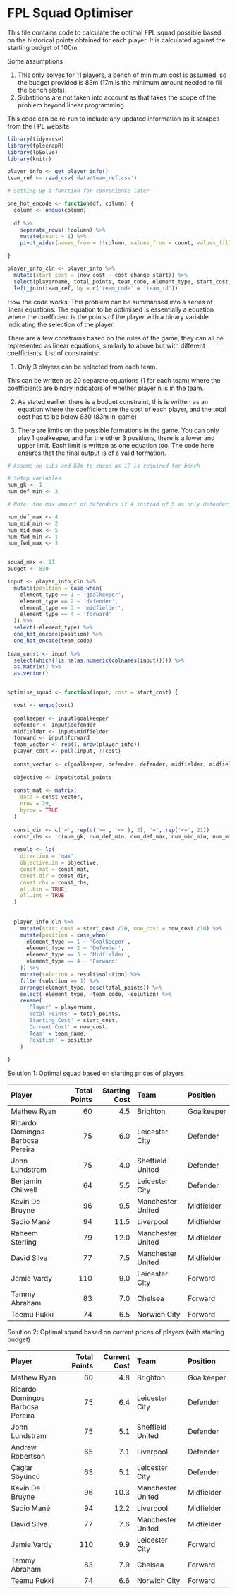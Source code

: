 FPL Squad Optimiser
================

This file contains code to calculate the optimal FPL squad possible
based on the historical points obtained for each player. It is
calculated against the starting budget of 100m.

Some assumptions

1)  This only solves for 11 players, a bench of minimum cost is assumed,
    so the budget provided is 83m (17m is the minimum amount needed to
    fill the bench slots).
2)  Substitions are not taken into account as that takes the scope of
    the problem beyond linear programming.

This code can be re-run to include any updated information as it scrapes
from the FPL website

``` r
library(tidyverse)
library(fplscrapR)
library(lpSolve)
library(knitr)
```

``` r
player_info <- get_player_info()
team_ref <- read_csv('data/team_ref.csv')
```

``` r
# Setting up a function for convenience later

one_hot_encode <- function(df, column) {
  column <- enquo(column)
  
  df %>% 
    separate_rows(!!column) %>% 
    mutate(count = 1) %>% 
    pivot_wider(names_from = !!column, values_from = count, values_fill = list(count = 0))

}
```

``` r
player_info_cln <- player_info %>% 
  mutate(start_cost = (now_cost - cost_change_start)) %>% 
  select(playername, total_points, team_code, element_type, start_cost, now_cost) %>% 
  left_join(team_ref, by = c('team_code' = 'team_id'))
```

How the code works: This problem can be summarised into a series of
linear equations. The equation to be optimised is essentially a equation
where the coefficient is the points of the player with a binary variable
indicating the selection of the player.

There are a few constrains based on the rules of the game, they can all
be represented as linear equations, similarly to above but with
different coefficients. List of constraints:

1)  Only 3 players can be selected from each team.

This can be written as 20 separate equations (1 for each team) where the
coefficients are binary indicators of whether player n is in the team.

2)  As stated earlier, there is a budget constraint, this is written as
    an equation where the coefficient are the cost of each player, and
    the total cost has to be below 830 (83m in-game)

3)  There are limits on the possible formations in the game. You can
    only play 1 goalkeeper, and for the other 3 positions, there is a
    lower and upper limit. Each limit is written as one equation too.
    The code here ensures that the final output is of a valid formation.

<!-- end list -->

``` r
# Assume no subs and 83m to spend as 17 is required for bench

# Setup variables
num_gk <- 1
num_def_min <- 3

# Note: the max amount of defenders if 4 instead of 5 as only defenders can cost 4.0m at the start of a season, so there is an assumption that we have a 4.0m defender on the bench in this code

num_def_max <- 4
num_mid_min <- 2
num_mid_max <- 5
num_fwd_min <- 1
num_fwd_max <- 3


squad_max <- 11
budget <- 830
```

``` r
input <- player_info_cln %>% 
  mutate(position = case_when(
    element_type == 1 ~ 'goalkeeper',
    element_type == 2 ~ 'defender',
    element_type == 3 ~ 'midfielder',
    element_type == 4 ~ 'forward'
  )) %>% 
  select(-element_type) %>% 
  one_hot_encode(position) %>% 
  one_hot_encode(team_code)
  
team_const <- input %>% 
  select(which(!is.na(as.numeric(colnames(input))))) %>% 
  as.matrix() %>% 
  as.vector()


optimise_squad <- function(input, cost = start_cost) {

  cost <- enquo(cost)
  
  goalkeeper <- input$goalkeeper
  defender <- input$defender
  midfielder <- input$midfielder
  forward <- input$forward
  team_vector <- rep(1, nrow(player_info))
  player_cost <- pull(input, !!cost)
  
  const_vector <- c(goalkeeper, defender, defender, midfielder, midfielder, forward, forward, team_vector, player_cost, team_const)
  
  objective <- input$total_points
  
  const_mat <- matrix(
    data = const_vector,
    nrow = 29,
    byrow = TRUE
  )
  
  const_dir <- c('=', rep(c('>=', '<='), 3), '=', rep('<=', 21))
  const_rhs <-  c(num_gk, num_def_min, num_def_max, num_mid_min, num_mid_max, num_fwd_min, num_fwd_max, squad_max, budget, rep(3, 20))
  
  result <- lp(
    direction = 'max', 
    objective.in = objective,
    const.mat = const_mat,
    const.dir = const_dir,
    const.rhs = const_rhs,
    all.bin = TRUE,
    all.int = TRUE
  )
  
  
  player_info_cln %>% 
    mutate(start_cost = start_cost /10, now_cost = now_cost /10) %>% 
    mutate(position = case_when(
      element_type == 1 ~ 'Goalkeeper',
      element_type == 2 ~ 'Defender',
      element_type == 3 ~ 'Midfielder',
      element_type == 4 ~ 'Forward'
    )) %>% 
    mutate(solution = result$solution) %>% 
    filter(solution == 1) %>% 
    arrange(element_type, desc(total_points)) %>% 
    select(-element_type, -team_code, -solution) %>% 
    rename(
      'Player' = playername, 
      'Total Points' = total_points, 
      'Starting Cost' = start_cost,
      'Current Cost' = now_cost,
      'Team' = team_name,
      'Position' = position
    )
  
}
```

Solution 1: Optimal squad based on starting prices of
players

| Player                           | Total Points | Starting Cost | Team              | Position   |
| :------------------------------- | -----------: | ------------: | :---------------- | :--------- |
| Mathew Ryan                      |           60 |           4.5 | Brighton          | Goalkeeper |
| Ricardo Domingos Barbosa Pereira |           75 |           6.0 | Leicester City    | Defender   |
| John Lundstram                   |           75 |           4.0 | Sheffield United  | Defender   |
| Benjamin Chilwell                |           64 |           5.5 | Leicester City    | Defender   |
| Kevin De Bruyne                  |           96 |           9.5 | Manchester United | Midfielder |
| Sadio Mané                       |           94 |          11.5 | Liverpool         | Midfielder |
| Raheem Sterling                  |           79 |          12.0 | Manchester United | Midfielder |
| David Silva                      |           77 |           7.5 | Manchester United | Midfielder |
| Jamie Vardy                      |          110 |           9.0 | Leicester City    | Forward    |
| Tammy Abraham                    |           83 |           7.0 | Chelsea           | Forward    |
| Teemu Pukki                      |           74 |           6.5 | Norwich City      | Forward    |

Solution 2: Optimal squad based on current prices of players (with
starting
budget)

| Player                           | Total Points | Current Cost | Team              | Position   |
| :------------------------------- | -----------: | -----------: | :---------------- | :--------- |
| Mathew Ryan                      |           60 |          4.8 | Brighton          | Goalkeeper |
| Ricardo Domingos Barbosa Pereira |           75 |          6.4 | Leicester City    | Defender   |
| John Lundstram                   |           75 |          5.1 | Sheffield United  | Defender   |
| Andrew Robertson                 |           65 |          7.1 | Liverpool         | Defender   |
| Çaglar Söyüncü                   |           63 |          5.1 | Leicester City    | Defender   |
| Kevin De Bruyne                  |           96 |         10.3 | Manchester United | Midfielder |
| Sadio Mané                       |           94 |         12.2 | Liverpool         | Midfielder |
| David Silva                      |           77 |          7.6 | Manchester United | Midfielder |
| Jamie Vardy                      |          110 |          9.9 | Leicester City    | Forward    |
| Tammy Abraham                    |           83 |          7.9 | Chelsea           | Forward    |
| Teemu Pukki                      |           74 |          6.6 | Norwich City      | Forward    |
